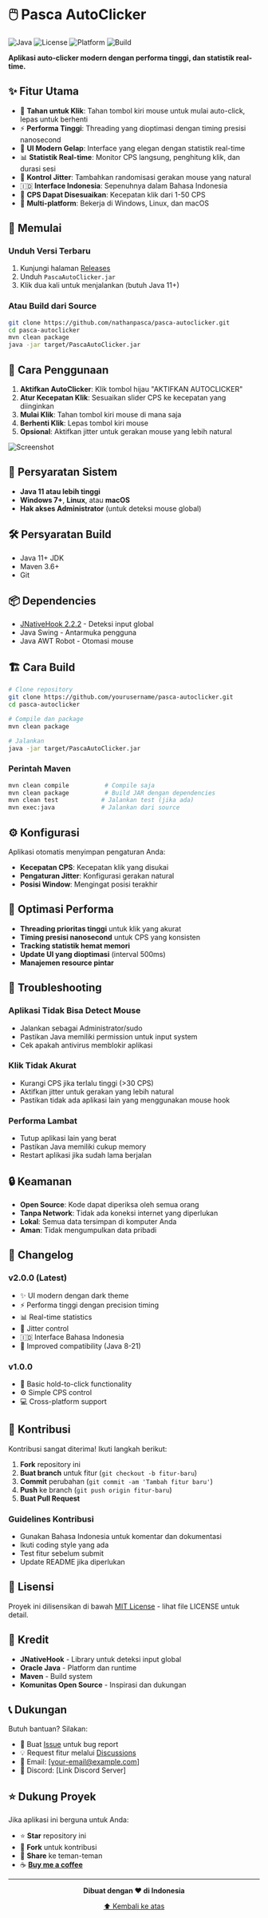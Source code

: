 # 🖱️ Pasca AutoClicker

![Java](https://img.shields.io/badge/Java-11+-orange.svg)
![License](https://img.shields.io/badge/License-MIT-blue.svg)
![Platform](https://img.shields.io/badge/Platform-Windows%20%7C%20Linux%20%7C%20macOS-lightgrey.svg)
![Build](https://img.shields.io/badge/Build-Maven-red.svg)

**Aplikasi auto-clicker modern dengan performa tinggi, dan statistik real-time.**

## ✨ Fitur Utama

- 🎯 **Tahan untuk Klik**: Tahan tombol kiri mouse untuk mulai auto-click, lepas untuk berhenti
- ⚡ **Performa Tinggi**: Threading yang dioptimasi dengan timing presisi nanosecond
- 🎨 **UI Modern Gelap**: Interface yang elegan dengan statistik real-time
- 📊 **Statistik Real-time**: Monitor CPS langsung, penghitung klik, dan durasi sesi
- 🎲 **Kontrol Jitter**: Tambahkan randomisasi gerakan mouse yang natural
- 🇮🇩 **Interface Indonesia**: Sepenuhnya dalam Bahasa Indonesia
- 🔧 **CPS Dapat Disesuaikan**: Kecepatan klik dari 1-50 CPS
- 💾 **Multi-platform**: Bekerja di Windows, Linux, dan macOS

## 🚀 Memulai

### Unduh Versi Terbaru
1. Kunjungi halaman [Releases](../../releases)
2. Unduh `PascaAutoClicker.jar`
3. Klik dua kali untuk menjalankan (butuh Java 11+)

### Atau Build dari Source
```bash
git clone https://github.com/nathanpasca/pasca-autoclicker.git
cd pasca-autoclicker
mvn clean package
java -jar target/PascaAutoClicker.jar
```

## 📖 Cara Penggunaan

1. **Aktifkan AutoClicker**: Klik tombol hijau "AKTIFKAN AUTOCLICKER"
2. **Atur Kecepatan Klik**: Sesuaikan slider CPS ke kecepatan yang diinginkan
3. **Mulai Klik**: Tahan tombol kiri mouse di mana saja
4. **Berhenti Klik**: Lepas tombol kiri mouse
5. **Opsional**: Aktifkan jitter untuk gerakan mouse yang lebih natural

![Screenshot](screenshot.png)

## 🔧 Persyaratan Sistem

- **Java 11 atau lebih tinggi**
- **Windows 7+**, **Linux**, atau **macOS**
- **Hak akses Administrator** (untuk deteksi mouse global)

## 🛠️ Persyaratan Build

- Java 11+ JDK
- Maven 3.6+
- Git

## 📦 Dependencies

- [JNativeHook 2.2.2](https://github.com/kwhat/jnativehook) - Deteksi input global
- Java Swing - Antarmuka pengguna
- Java AWT Robot - Otomasi mouse

## 🏗️ Cara Build

```bash
# Clone repository
git clone https://github.com/yourusername/pasca-autoclicker.git
cd pasca-autoclicker

# Compile dan package
mvn clean package

# Jalankan
java -jar target/PascaAutoClicker.jar
```

### Perintah Maven
```bash
mvn clean compile          # Compile saja
mvn clean package          # Build JAR dengan dependencies
mvn clean test            # Jalankan test (jika ada)
mvn exec:java             # Jalankan dari source
```

## ⚙️ Konfigurasi

Aplikasi otomatis menyimpan pengaturan Anda:
- **Kecepatan CPS**: Kecepatan klik yang disukai
- **Pengaturan Jitter**: Konfigurasi gerakan natural
- **Posisi Window**: Mengingat posisi terakhir

## 🎯 Optimasi Performa

- **Threading prioritas tinggi** untuk klik yang akurat
- **Timing presisi nanosecond** untuk CPS yang konsisten
- **Tracking statistik hemat memori**
- **Update UI yang dioptimasi** (interval 500ms)
- **Manajemen resource pintar**

## 🐛 Troubleshooting

### Aplikasi Tidak Bisa Detect Mouse
- Jalankan sebagai Administrator/sudo
- Pastikan Java memiliki permission untuk input system
- Cek apakah antivirus memblokir aplikasi

### Klik Tidak Akurat
- Kurangi CPS jika terlalu tinggi (>30 CPS)
- Aktifkan jitter untuk gerakan yang lebih natural
- Pastikan tidak ada aplikasi lain yang menggunakan mouse hook

### Performa Lambat
- Tutup aplikasi lain yang berat
- Pastikan Java memiliki cukup memory
- Restart aplikasi jika sudah lama berjalan

## 🔒 Keamanan

- **Open Source**: Kode dapat diperiksa oleh semua orang
- **Tanpa Network**: Tidak ada koneksi internet yang diperlukan
- **Lokal**: Semua data tersimpan di komputer Anda
- **Aman**: Tidak mengumpulkan data pribadi

## 📝 Changelog

### v2.0.0 (Latest)
- ✨ UI modern dengan dark theme
- ⚡ Performa tinggi dengan precision timing
- 📊 Real-time statistics
- 🎲 Jitter control
- 🇮🇩 Interface Bahasa Indonesia
- 🔧 Improved compatibility (Java 8-21)

### v1.0.0
- 🎯 Basic hold-to-click functionality
- ⚙️ Simple CPS control
- 💻 Cross-platform support

## 🤝 Kontribusi

Kontribusi sangat diterima! Ikuti langkah berikut:

1. **Fork** repository ini
2. **Buat branch** untuk fitur (`git checkout -b fitur-baru`)
3. **Commit** perubahan (`git commit -am 'Tambah fitur baru'`)
4. **Push** ke branch (`git push origin fitur-baru`)
5. **Buat Pull Request**

### Guidelines Kontribusi
- Gunakan Bahasa Indonesia untuk komentar dan dokumentasi
- Ikuti coding style yang ada
- Test fitur sebelum submit
- Update README jika diperlukan

## 📄 Lisensi

Proyek ini dilisensikan di bawah [MIT License](LICENSE) - lihat file LICENSE untuk detail.

## 🙏 Kredit

- **JNativeHook** - Library untuk deteksi input global
- **Oracle Java** - Platform dan runtime
- **Maven** - Build system
- **Komunitas Open Source** - Inspirasi dan dukungan

## 📞 Dukungan

Butuh bantuan? Silakan:
- 🐛 Buat [Issue](../../issues) untuk bug report
- 💡 Request fitur melalui [Discussions](../../discussions)
- 📧 Email: [your-email@example.com]
- 💬 Discord: [Link Discord Server]

## ⭐ Dukung Proyek

Jika aplikasi ini berguna untuk Anda:
- ⭐ **Star** repository ini
- 🍴 **Fork** untuk kontribusi
- 📢 **Share** ke teman-teman
- ☕ **[Buy me a coffee](https://buymeacoffee.com/yourname)**

---

<div align="center">

**Dibuat dengan ❤️ di Indonesia**

[⬆ Kembali ke atas](#-pasca-autoclicker)

</div>
